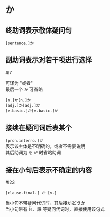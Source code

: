 # か  

## 终助词表示敬体疑问句  

```nihongo
[sentence.]か  
```

## 副助词表示对若干项进行选择  

 #l7  

可译为 "或者"  
最后一个 `か` 可省略  

```nihongo
[n.]か[n.]か  
[adj.]か[adj.]か  
[v.basic.]か[v.basic.]か  
```

## 接续在疑问词后表某个  

`[pron.interro.]か`  
表示该主体是不明确的，或者不需要说明  
其后助词为 `を` `が` 时省略助词  

## 接在小句后表示不确定的内容  

 #l23  

```nihongo
[clause.final.] か [v.]  
```

当小句不带疑问代词时，其后接[かどうか](かどうか.md)  
当小句带有 <code><ruby>何<rt>なに</rt></ruby></code>、誰 等疑问代词时，直接使用该句式  